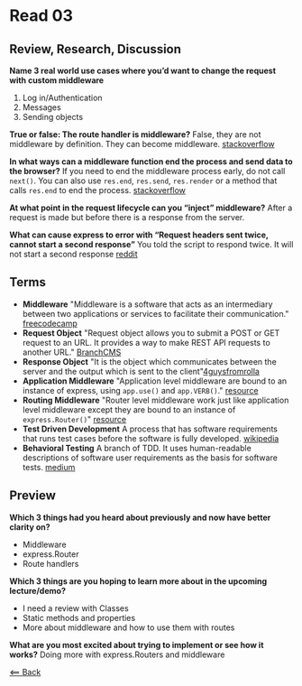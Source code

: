 # Read 03

## Review, Research, Discussion

**Name 3 real world use cases where you’d want to change the request with custom middleware** 
1. Log in/Authentication
1. Messages
1. Sending objects

**True or false: The route handler is middleware?** False, they are not middleware by definition. They can become middleware. [stackoverflow](https://stackoverflow.com/questions/58925276/what-is-the-difference-between-a-route-handler-and-middleware-function-in-expres#:~:text=They%20are%20not%20middleware%20functions,they%20are%20only%20handler%20functions)

**In what ways can a middleware function end the process and send data to the browser?** If you need to end the middleware process early, do not call ```next()```. You can also use ```res.end```, ```res.send```, ```res.render``` or a method that calls ```res.end``` to end the process. [stackoverflow](https://stackoverflow.com/questions/33648905/after-sending-response-how-to-end-the-current-request-processing-in-node-expres)

**At what point in the request lifecycle can you “inject” middleware?** After a request is made but before there is a response from the server.

**What can cause express to error with “Request headers sent twice, cannot start a second response”** You told the script to respond twice. It will not start a second response [reddit](https://www.reddit.com/r/learnjavascript/comments/bemn1l/error_cant_set_headers_after_they_are_sent/)

## Terms
- **Middleware** "Middleware is a software that acts as an intermediary between two applications or services to facilitate their communication." [freecodecamp](https://www.freecodecamp.org/news/what-is-middleware-with-example-use-cases/)
- **Request Object** "Request object allows you to submit a POST or GET request to an URL. It provides a way to make REST API requests to another URL." [BranchCMS](https://www.branchcms.com/learn/docs/developer/twig/request-object)
- **Response Object** "It is the object which communicates between the server and the output which is sent to the client"[4guysfromrolla](https://www.4guysfromrolla.com/webtech/faq/Beginner/faq3.shtml)
- **Application Middleware** "Application level middleware are bound to an instance of express, using ```app.use()``` and ```app.VERB()```." [resource](https://stackoverflow.com/questions/29457008/whats-the-difference-between-application-and-router-level-middleware-when-rou#:~:text=Application%20level%20middleware%20are%20bound,to%20an%20instance%20of%20express.)
- **Routing Middleware** "Router level middleware work just like application level middleware except they are bound to an instance of ```express.Router()```" [resource](https://stackoverflow.com/questions/29457008/whats-the-difference-between-application-and-router-level-middleware-when-rou#:~:text=Application%20level%20middleware%20are%20bound,to%20an%20instance%20of%20express.)
- **Test Driven Development** A process that has software requirements that runs test cases before the software is fully developed. [wikipedia](https://en.wikipedia.org/wiki/Test-driven_development)
- **Behavioral Testing** A branch of TDD. It uses human-readable descriptions of software user requirements as the basis for software tests. [medium](https://medium.com/javascript-scene/behavior-driven-development-bdd-and-functional-testing-62084ad7f1f2)

## Preview
**Which 3 things had you heard about previously and now have better clarity on?**
- Middleware
- express.Router
- Route handlers

**Which 3 things are you hoping to learn more about in the upcoming lecture/demo?**
- I need a review with Classes
- Static methods and properties
- More about middleware and how to use them with routes

**What are you most excited about trying to implement or see how it works?** Doing more with express.Routers and middleware

[<== Back](https://simoneodegard.github.io/reading-notes/)